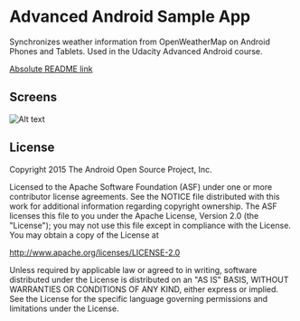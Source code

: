 Advanced Android Sample App
===================================

Synchronizes weather information from OpenWeatherMap on Android Phones and Tablets. Used in the Udacity Advanced Android course.

[Absolute README link](https://github.com/udacity/Advanced_Android_Development)

Screens
-------
![Alt text](/../screenshots/screenshots/sc-land-phone.png?raw=true "Optional Title")



License
-------
Copyright 2015 The Android Open Source Project, Inc.

Licensed to the Apache Software Foundation (ASF) under one or more contributor
license agreements.  See the NOTICE file distributed with this work for
additional information regarding copyright ownership.  The ASF licenses this
file to you under the Apache License, Version 2.0 (the "License"); you may not
use this file except in compliance with the License.  You may obtain a copy of
the License at

http://www.apache.org/licenses/LICENSE-2.0

Unless required by applicable law or agreed to in writing, software
distributed under the License is distributed on an "AS IS" BASIS, WITHOUT
WARRANTIES OR CONDITIONS OF ANY KIND, either express or implied.  See the
License for the specific language governing permissions and limitations under
the License.

